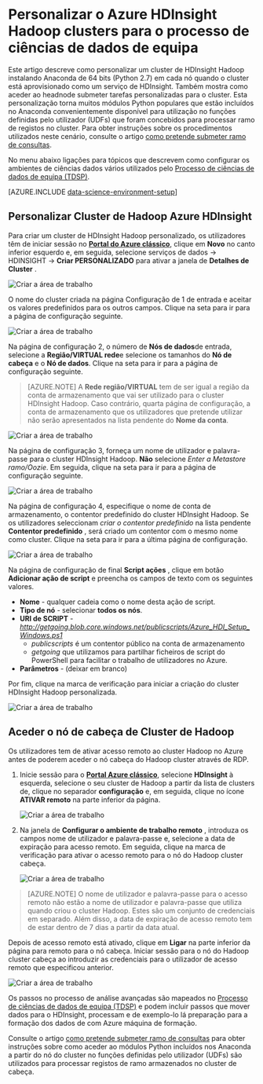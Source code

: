 <properties 
    pageTitle="Personalizar Hadoop clusters para o processo de ciências de dados de equipa | Microsoft Azure" 
    description="Módulos de Python populares disponibilizados em clusters de Azure HDInsight Hadoop personalizados."
    services="machine-learning" 
    documentationCenter="" 
    authors="bradsev" 
    manager="jhubbard" 
    editor="cgronlun"  />

<tags 
    ms.service="machine-learning" 
    ms.workload="data-services" 
    ms.tgt_pltfrm="na" 
    ms.devlang="na" 
    ms.topic="article" 
    ms.date="09/19/2016" 
    ms.author="hangzh;bradsev" />

# <a name="customize-azure-hdinsight-hadoop-clusters-for-the-team-data-science-process"></a>Personalizar o Azure HDInsight Hadoop clusters para o processo de ciências de dados de equipa 

Este artigo descreve como personalizar um cluster de HDInsight Hadoop instalando Anaconda de 64 bits (Python 2.7) em cada nó quando o cluster está aprovisionado como um serviço de HDInsight. Também mostra como aceder ao headnode submeter tarefas personalizadas para o cluster. Esta personalização torna muitos módulos Python populares que estão incluídos no Anaconda convenientemente disponível para utilização no funções definidas pelo utilizador (UDFs) que foram concebidos para processar ramo de registos no cluster. Para obter instruções sobre os procedimentos utilizados neste cenário, consulte o artigo [como pretende submeter ramo de consultas](machine-learning-data-science-move-hive-tables.md#submit).

No menu abaixo ligações para tópicos que descrevem como configurar os ambientes de ciências dados vários utilizados pelo [Processo de ciências de dados de equipa (TDSP)](data-science-process-overview.md).

[AZURE.INCLUDE [data-science-environment-setup](../../includes/cap-setup-environments.md)]


## <a name="customize"></a>Personalizar Cluster de Hadoop Azure HDInsight

Para criar um cluster de HDInsight Hadoop personalizado, os utilizadores têm de iniciar sessão no [**Portal do Azure clássico**](https://manage.windowsazure.com/), clique em **Novo** no canto inferior esquerdo e, em seguida, selecione serviços de dados -> HDINSIGHT -> **Criar PERSONALIZADO** para ativar a janela de **Detalhes de Cluster** . 

![Criar a área de trabalho](./media/machine-learning-data-science-customize-hadoop-cluster/customize-cluster-img1.png)

O nome do cluster criada na página Configuração de 1 de entrada e aceitar os valores predefinidos para os outros campos. Clique na seta para ir para a página de configuração seguinte. 

![Criar a área de trabalho](./media/machine-learning-data-science-customize-hadoop-cluster/customize-cluster-img1.png)

Na página de configuração 2, o número de **Nós de dados**de entrada, selecione a **Região/VIRTUAL rede**e selecione os tamanhos do **Nó de cabeça** e o **Nó de dados**. Clique na seta para ir para a página de configuração seguinte.

>[AZURE.NOTE] A **Rede região/VIRTUAL** tem de ser igual a região da conta de armazenamento que vai ser utilizado para o cluster HDInsight Hadoop. Caso contrário, quarta página de configuração, a conta de armazenamento que os utilizadores que pretende utilizar não serão apresentados na lista pendente do **Nome da conta**.

![Criar a área de trabalho](./media/machine-learning-data-science-customize-hadoop-cluster/customize-cluster-img3.png)

Na página de configuração 3, forneça um nome de utilizador e palavra-passe para o cluster HDInsight Hadoop. **Não** selecione _Enter a Metastore ramo/Oozie_. Em seguida, clique na seta para ir para a página de configuração seguinte. 

![Criar a área de trabalho](./media/machine-learning-data-science-customize-hadoop-cluster/customize-cluster-img4.png)

Na página de configuração 4, especifique o nome de conta de armazenamento, o contentor predefinido do cluster HDInsight Hadoop. Se os utilizadores seleccionam _criar o contentor predefinido_ na lista pendente **Contentor predefinido** , será criado um contentor com o mesmo nome como cluster. Clique na seta para ir para a última página de configuração.

![Criar a área de trabalho](./media/machine-learning-data-science-customize-hadoop-cluster/customize-cluster-img5.png)

Na página de configuração de final **Script ações** , clique em botão **Adicionar ação de script** e preencha os campos de texto com os seguintes valores.
 
* **Nome** - qualquer cadeia como o nome desta ação de script. 
* **Tipo de nó** - selecionar **todos os nós**. 
* **URI de SCRIPT** - *http://getgoing.blob.core.windows.net/publicscripts/Azure_HDI_Setup_Windows.ps1* 
    * *publicscripts* é um contentor público na conta de armazenamento 
    * *getgoing* que utilizamos para partilhar ficheiros de script do PowerShell para facilitar o trabalho de utilizadores no Azure. 
* **Parâmetros** - (deixar em branco)

Por fim, clique na marca de verificação para iniciar a criação do cluster HDInsight Hadoop personalizada. 

![Criar a área de trabalho](./media/machine-learning-data-science-customize-hadoop-cluster/script-actions.png)

## <a name="headnode"></a>Aceder o nó de cabeça de Cluster de Hadoop

Os utilizadores tem de ativar acesso remoto ao cluster Hadoop no Azure antes de poderem aceder o nó cabeça do Hadoop cluster através de RDP. 

1. Inicie sessão para o [**Portal Azure clássico**](https://manage.windowsazure.com/), selecione **HDInsight** à esquerda, selecione o seu cluster de Hadoop a partir da lista de clusters de, clique no separador **configuração** e, em seguida, clique no ícone **ATIVAR remoto** na parte inferior da página.
    
    ![Criar a área de trabalho](./media/machine-learning-data-science-customize-hadoop-cluster/enable-remote-access-1.png)

2. Na janela de **Configurar o ambiente de trabalho remoto** , introduza os campos nome de utilizador e palavra-passe e, selecione a data de expiração para acesso remoto. Em seguida, clique na marca de verificação para ativar o acesso remoto para o nó do Hadoop cluster cabeça.

    ![Criar a área de trabalho](./media/machine-learning-data-science-customize-hadoop-cluster/enable-remote-access-2.png)
    
>[AZURE.NOTE] O nome de utilizador e palavra-passe para o acesso remoto não estão a nome de utilizador e palavra-passe que utiliza quando criou o cluster Hadoop. Estes são um conjunto de credenciais em separado. Além disso, a data de expiração de acesso remoto tem de estar dentro de 7 dias a partir da data atual.

Depois de acesso remoto está ativado, clique em **Ligar** na parte inferior da página para remoto para o nó cabeça. Iniciar sessão para o nó do Hadoop cluster cabeça ao introduzir as credenciais para o utilizador de acesso remoto que especificou anterior.

![Criar a área de trabalho](./media/machine-learning-data-science-customize-hadoop-cluster/enable-remote-access-3.png)

Os passos no processo de análise avançadas são mapeados no [Processo de ciências de dados de equipa (TDSP)](https://azure.microsoft.com/documentation/learning-paths/cortana-analytics-process/) e podem incluir passos que mover dados para o HDInsight, processam e de exemplo-lo lá preparação para a formação dos dados de com Azure máquina de formação.

Consulte o artigo [como pretende submeter ramo de consultas](machine-learning-data-science-move-hive-tables.md#submit) para obter instruções sobre como aceder ao módulos Python incluídos nos Anaconda a partir do nó do cluster no funções definidas pelo utilizador (UDFs) são utilizados para processar registos de ramo armazenados no cluster de cabeça.

 
